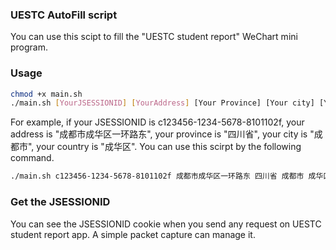 ### UESTC AutoFill script 

You can use this scipt to fill the "UESTC student report" WeChart mini program.

### Usage 

```bash
chmod +x main.sh
./main.sh [YourJSESSIONID] [YourAddress] [Your Province] [Your city] [Your country]
```
For example, if your JSESSIONID is c123456-1234-5678-8101102f, your address is "成都市成华区一环路东", your province  is "四川省", your city is "成都市", your country is "成华区".  You can use this scirpt by the following command.

```bash
./main.sh c123456-1234-5678-8101102f 成都市成华区一环路东 四川省 成都市 成华区
```


### Get the JSESSIONID

You can see the JSESSIONID cookie when you send any request on UESTC student report app. A simple packet capture can manage it.

